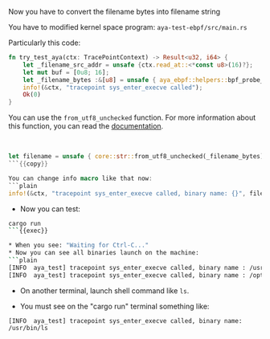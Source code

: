 Now you have to convert the filename bytes into filename string

You have to modified kernel space program: `aya-test-ebpf/src/main.rs`

Particularly this code:
```rust
fn try_test_aya(ctx: TracePointContext) -> Result<u32, i64> {
    let _filename_src_addr = unsafe {ctx.read_at::<*const u8>(16)?};
    let mut buf = [0u8; 16];
    let _filename_bytes :&[u8] = unsafe { aya_ebpf::helpers::bpf_probe_read_user_str_bytes(filename_src_addr, &mut buf)? };
    info!(&ctx, "tracepoint sys_enter_execve called");
    Ok(0)
}
```

You can use the `from_utf8_unchecked` function. For more information about this function, you can read the [documentation](https://doc.rust-lang.org/core/str/fn.from_utf8_unchecked.html).

<br>

```rust
let filename = unsafe { core::str::from_utf8_unchecked(_filename_bytes) };
```{{copy}}

You can change info macro like that now:
```plain
info!(&ctx, "tracepoint sys_enter_execve called, binary name: {}", filename);
```

* Now you can test:

```bash
cargo run
```{{exec}}

* When you see: "Waiting for Ctrl-C..."
* Now you can see all binaries launch on the machine:
```plain
[INFO  aya_test] tracepoint sys_enter_execve called, binary name : /usr/bin/git
[INFO  aya_test] tracepoint sys_enter_execve called, binary name : /opt/theia/node
```
* On another terminal, launch shell command like `ls`.

* You must see on the "cargo run" terminal something like:
```plain
[INFO  aya_test] tracepoint sys_enter_execve called, binary name: /usr/bin/ls
```
